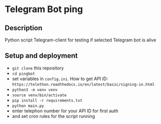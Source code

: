 # Telegram Bot ping

## Description
Python script Telegram-client for testing if selected Telegram bot is alive

## Setup and deployment
- `git clone` this repository
- `cd pingbot`
- set variables in `config.ini`. How to get API ID: `https://telethon.readthedocs.io/en/latest/basic/signing-in.html`
- `python3 -m venv venv`
- `source venv/bin/activate`
- `pip install -r requirements.txt`
- `python main.py`
- enter telephon number for your API ID for first auth
- and set cron rules for the script running
